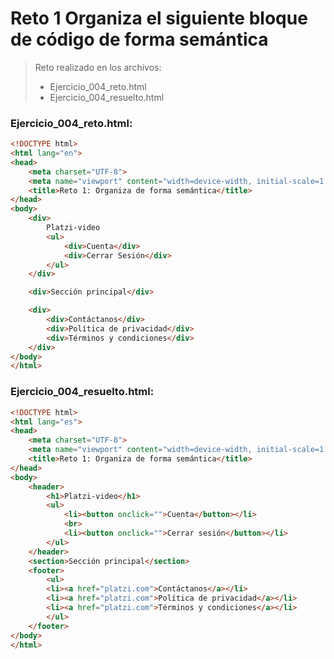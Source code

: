 # Reto 1 Organiza el siguiente bloque de código de forma semántica

> Reto realizado en los archivos:
> * Ejercicio_004_reto.html
> * Ejercicio_004_resuelto.html

### Ejercicio_004_reto.html:
```html 
<!DOCTYPE html>
<html lang="en">
<head>
    <meta charset="UTF-8">
    <meta name="viewport" content="width=device-width, initial-scale=1.0">
    <title>Reto 1: Organiza de forma semántica</title>
</head>
<body>
    <div>
        Platzi-video
        <ul>
            <div>Cuenta</div>
            <div>Cerrar Sesión</div>
        </ul>
    </div>

    <div>Sección principal</div>

    <div>
        <div>Contáctanos</div>
        <div>Política de privacidad</div>
        <div>Términos y condiciones</div>
    </div>
</body>
</html>
```

###  Ejercicio_004_resuelto.html:

```html
<!DOCTYPE html>
<html lang="es">
<head>
    <meta charset="UTF-8">
    <meta name="viewport" content="width=device-width, initial-scale=1.0">
    <title>Reto 1: Organiza de forma semántica</title>
</head>
<body>
    <header>
        <h1>Platzi-video</h1>
        <ul>
            <li><button onclick="">Cuenta</button></li>
            <br>
            <li><button onclick="">Cerrar sesión</button></li>
        </ul>
    </header>
    <section>Sección principal</section>
    <footer>
        <ul>
        <li><a href="platzi.com">Contáctanos</a></li>
        <li><a href="platzi.com">Política de privacidad</a></li>
        <li><a href="platzi.com">Términos y condiciones</a></li>
        </ul>
    </footer>
</body>
</html>
```
